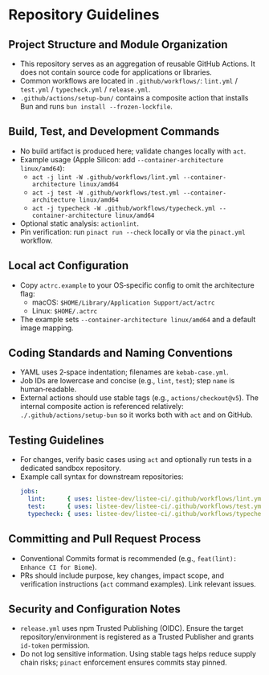 # Repository Guidelines

## Project Structure and Module Organization
- This repository serves as an aggregation of reusable GitHub Actions. It does not contain source code for applications or libraries.
- Common workflows are located in `.github/workflows/`: `lint.yml` / `test.yml` / `typecheck.yml` / `release.yml`.
- `.github/actions/setup-bun/` contains a composite action that installs Bun and runs `bun install --frozen-lockfile`.

## Build, Test, and Development Commands
- No build artifact is produced here; validate changes locally with `act`.
- Example usage (Apple Silicon: add `--container-architecture linux/amd64`):
  - `act -j lint -W .github/workflows/lint.yml --container-architecture linux/amd64`
  - `act -j test -W .github/workflows/test.yml --container-architecture linux/amd64`
  - `act -j typecheck -W .github/workflows/typecheck.yml --container-architecture linux/amd64`
- Optional static analysis: `actionlint`.
- Pin verification: run `pinact run --check` locally or via the `pinact.yml` workflow.

## Local act Configuration
- Copy `actrc.example` to your OS‑specific config to omit the architecture flag:
  - macOS: `$HOME/Library/Application Support/act/actrc`
  - Linux: `$HOME/.actrc`
- The example sets `--container-architecture linux/amd64` and a default image mapping.

## Coding Standards and Naming Conventions
- YAML uses 2‑space indentation; filenames are `kebab-case.yml`.
- Job IDs are lowercase and concise (e.g., `lint`, `test`); step `name` is human‑readable.
- External actions should use stable tags (e.g., `actions/checkout@v5`). The internal composite action is referenced relatively: `./.github/actions/setup-bun` so it works both with `act` and on GitHub.

## Testing Guidelines
- For changes, verify basic cases using `act` and optionally run tests in a dedicated sandbox repository.
- Example call syntax for downstream repositories:
  ```yaml
  jobs:
    lint:      { uses: listee-dev/listee-ci/.github/workflows/lint.yml@v1 }
    test:      { uses: listee-dev/listee-ci/.github/workflows/test.yml@v1 }
    typecheck: { uses: listee-dev/listee-ci/.github/workflows/typecheck.yml@v1 }
  ```

## Committing and Pull Request Process
- Conventional Commits format is recommended (e.g., `feat(lint): Enhance CI for Biome`).
- PRs should include purpose, key changes, impact scope, and verification instructions (`act` command examples). Link relevant issues.

## Security and Configuration Notes
- `release.yml` uses npm Trusted Publishing (OIDC). Ensure the target repository/environment is registered as a Trusted Publisher and grants `id-token` permission.
- Do not log sensitive information. Using stable tags helps reduce supply chain risks; `pinact` enforcement ensures commits stay pinned.
